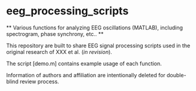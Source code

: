 # eeg_processing_scripts

** Various functions for analyzing EEG oscillations (MATLAB), including spectrogram, phase synchrony, etc.. **

This repository are built to share EEG signal processing scripts used in the original research of XXX et al. (*in revision*).

The script [demo.m] contains example usage of each function.

Information of authors and affiliation are intentionally deleted for double-blind review process.
